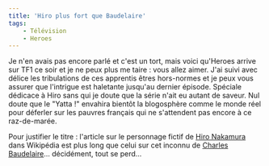 ```yaml
---
title: 'Hiro plus fort que Baudelaire'
tags:
    - Télévision
    - Heroes
---
```


Je n'en avais pas encore parlé et c'est un tort, mais voici qu'Heroes arrive sur
TF1 ce soir et je ne peux plus me taire&nbsp;: vous allez aimer. J'ai suivi avec
délice les tribulations de ces apprentis êtres hors-normes et je peux vous
assurer que l'intrigue est haletante jusqu'au dernier épisode. Spéciale dédicace
à Hiro sans qui je doute que la série n'ait eu autant de saveur. Nul doute que
le "Yatta&nbsp;!" envahira bientôt la blogosphère comme le monde réel pour
déferler sur les pauvres français qui ne s'attendent pas encore à ce
raz-de-marée.

Pour justifier le titre&nbsp;: l'article sur le personnage fictif de
[Hiro Nakamura](http://en.wikipedia.org/wiki/Hiro_Nakamura) dans Wikipédia est
plus long que celui sur cet inconnu de
[Charles Baudelaire](https://fr.wikipedia.org/wiki/Charles_Baudelaire)…
décidément, tout se perd…
